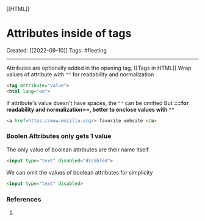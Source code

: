 [[HTML]]

# Attributes inside of tags
Created:  [[2022-09-10]]
Tags: #fleeting 

---
Attributes are optionally added in the opening tag, [[Tags in HTML]]
Wrap values of attribute with  `""` for readability and normalization
```HTML
<tag attribute="value">
<html lang="en">
``` 



If attribute's value doesn't have spaces, the `""` can be omitted 
But **==for readability and normalization==, better to enclose values with `""`**
```HTML
<a href=https://www.mozilla.org/> favorite website </a>
```



### Boolen Attributes only gets 1 value 
The only value of boolean attributes are their name itself
```HTML
<input type="text" disabled="disabled">
```

We can omit the values of boolean attributes for simplicity
```HTML
<input type="text" disabled>
```













### References
1. 